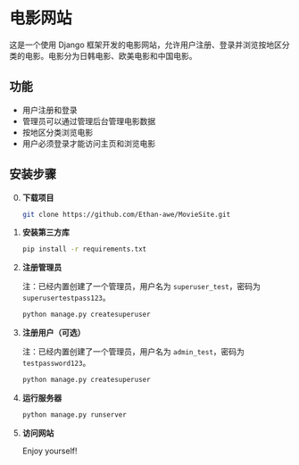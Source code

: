 # 电影网站

这是一个使用 Django 框架开发的电影网站，允许用户注册、登录并浏览按地区分类的电影。电影分为日韩电影、欧美电影和中国电影。

## 功能

- 用户注册和登录
- 管理员可以通过管理后台管理电影数据
- 按地区分类浏览电影
- 用户必须登录才能访问主页和浏览电影

## 安装步骤
0. **下载项目**

    ```bash
    git clone https://github.com/Ethan-awe/MovieSite.git
    ```
    
1. **安装第三方库**

    ```bash
    pip install -r requirements.txt
    ```

2. **注册管理员**

    注：已经内置创建了一个管理员，用户名为 `superuser_test`，密码为 `superusertestpass123`。

    ```bash
    python manage.py createsuperuser
    ```

3. **注册用户（可选）**

    注：已经内置创建了一个管理员，用户名为 `admin_test`，密码为 `testpassword123`。

    ```bash
    python manage.py createsuperuser
    ```

4. **运行服务器**

    ```bash
    python manage.py runserver
    ```

5. **访问网站**

    Enjoy yourself!
